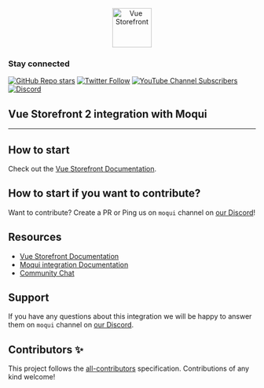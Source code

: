 <div align="center">
  <img src="https://user-images.githubusercontent.com/1626923/137092657-fb398d20-b592-4661-a1f9-4135db0b61d5.png" alt="Vue Storefront" height="80px" />
</div>

### Stay connected

[![GitHub Repo stars](https://img.shields.io/github/stars/vuestorefront/vue-storefront?style=social)](https://github.com/vuestorefront/vue-storefront)
[![Twitter Follow](https://img.shields.io/twitter/follow/vuestorefront?style=social)](https://twitter.com/vuestorefront)
[![YouTube Channel Subscribers](https://img.shields.io/youtube/channel/subscribers/UCkm1F3Cglty3CE1QwKQUhhg?style=social)](https://www.youtube.com/c/VueStorefront)
[![Discord](https://img.shields.io/discord/770285988244750366?label=join%20discord&logo=Discord&logoColor=white)](https://discord.vuestorefront.io)

## Vue Storefront 2 integration with Moqui

------

<!-- ALL-CONTRIBUTORS-BADGE:START - Do not remove or modify this section -->
<!-- ALL-CONTRIBUTORS-BADGE:END -->

## How to start

Check out the [Vue Storefront Documentation](https://docs.vuestorefront.io/moqui).

## How to start if you want to contribute?

Want to contribute? Create a PR or Ping us on `moqui` channel on [our Discord](https://discord.vuestorefront.io)!

## Resources

- [Vue Storefront Documentation](https://docs.vuestorefront.io/v2/)
- [Moqui integration Documentation](https://docs.vuestorefront.io/moqui)
- [Community Chat](https://discord.vuestorefront.io)

## Support

If you have any questions about this integration we will be happy to answer them on `moqui` channel on [our Discord](discord.vuestorefront.io).

## Contributors ✨

<!-- ALL-CONTRIBUTORS-LIST:START - Do not remove or modify this section -->

<!-- ALL-CONTRIBUTORS-LIST:END -->

This project follows the [all-contributors](https://github.com/all-contributors/all-contributors) specification. Contributions of any kind welcome!
